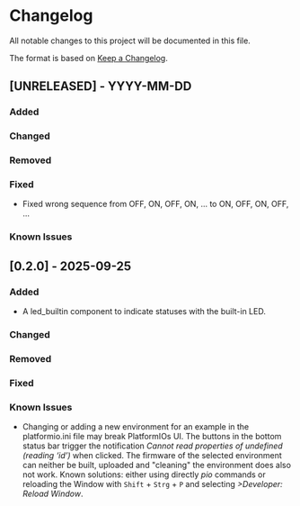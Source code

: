 # Changelog

All notable changes to this project will be documented in this file.

The format is based on [Keep a Changelog](https://keepachangelog.com/en/1.1.0/).

## [UNRELEASED] - YYYY-MM-DD

### Added

### Changed

### Removed

### Fixed

- Fixed wrong sequence from OFF, ON, OFF, ON, ... to ON, OFF, ON, OFF, ...

### Known Issues

## [0.2.0] - 2025-09-25

### Added

- A led_builtin component to indicate statuses with the built-in LED.

### Changed

### Removed

### Fixed

### Known Issues

- Changing or adding a new environment for an example in the platformio.ini file may break
  PlatformIOs UI. The buttons in the bottom status bar trigger the notification *Cannot read
  properties of undefined (reading ‘id’)* when clicked. The firmware of the selected environment
  can neither be built, uploaded and "cleaning" the environment does also not work. Known
  solutions: either using directly *pio* commands or reloading the Window with ```Shift``` +
  ```Strg``` + ```P``` and selecting *>Developer: Reload Window*.
